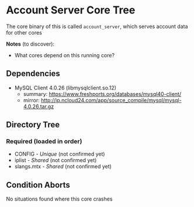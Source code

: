 # Account Server Core Tree
The core binary of this is called `account_server`, which
serves account data for other cores


**Notes** (to discover):
 - What cores depend on this running core?


## Dependencies
 - MySQL Client 4.0.26 (libmysqlclient.so.12)
   - summary: https://www.freshports.org/databases/mysql40-client/
   - mirror: http://ip.ncloud24.com/app/source_compile/mysql/mysql-4.0.26.tar.gz


## Directory Tree

### Required (loaded in order)
 - CONFIG - _Unique_ (not confirmed yet)
 - iplist - _Shared_ (not confirmed yet)
 - slangs.mtx - _Shared_ (not confirmed yet)



## Condition Aborts
No situations found where this core crashes
